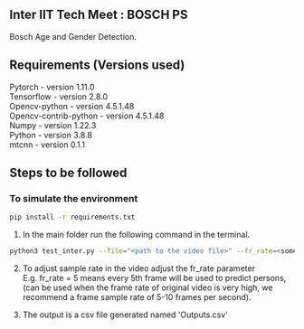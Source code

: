 ## Inter IIT Tech Meet : BOSCH PS 

Bosch Age and Gender Detection.

## Requirements (Versions used)

Pytorch - version 1.11.0  
Tensorflow - version 2.8.0  
Opencv-python - version 4.5.1.48  
Opencv-contrib-python - version 4.5.1.48  
Numpy - version 1.22.3  
Python - version 3.8.8  
mtcnn - version 0.1.1


## Steps to be followed

### To simulate the environment  
```bash
pip install -r requirements.txt
```

1. In the main folder run the following command in the terminal.
```bash
python3 test_inter.py --file="<path to the video file>" --fr_rate=<some positive integer>
```
2. To adjust sample rate in the video adjust the fr_rate parameter  
	E.g. fr_rate = 5 means every 5th frame will be used to predict persons, (can be used when the frame rate of original video is very high, we recommend a frame sample rate of 5-10 frames per second).
	
3. The output is a csv file generated named 'Outputs.csv'